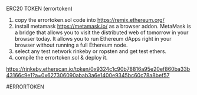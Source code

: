 ERC20 TOKEN (errortoken)
 
1. copy the errortoken.sol code into https://remix.ethereum.org/ 
2. install metamask https://metamask.io/ as a browser addon. MetaMask is a bridge that allows you to visit the distributed web of tomorrow in your browser today. It allows you to run Ethereum dApps right in your browser without running a full Ethereum node.
3. select any test network rinkeby or ropsten and get test ethers.
4. compile the errortoken.sol & deploy it.

https://rinkeby.etherscan.io/token/0x9324c1c90b78816a95e20ef860ba33b43166c9e1?a=0x627306090abab3a6e1400e9345bc60c78a8bef57



#ERRORTOKEN
